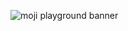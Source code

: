 ![moji playground banner](https://github.com/moji-playground/.github/assets/78250089/edd85036-5267-4875-b4ce-6be1ea88015d)
